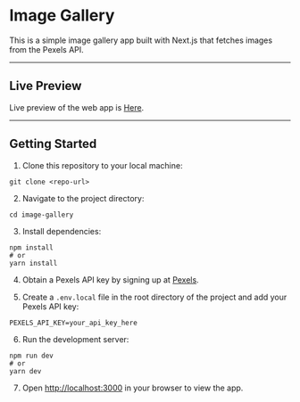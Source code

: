 # Image Gallery

This is a simple image gallery app built with Next.js that fetches images from the Pexels API.

---

## Live Preview

Live preview of the web app is [Here](https://my-image-gallery.vercel.app/).

---

## Getting Started

1. Clone this repository to your local machine:

```
git clone <repo-url>
```

2. Navigate to the project directory:

```
cd image-gallery
```

3. Install dependencies:

```
npm install
# or
yarn install
```

4. Obtain a Pexels API key by signing up at [Pexels](https://www.pexels.com/api/new/).

5. Create a `.env.local` file in the root directory of the project and add your Pexels API key:

```
PEXELS_API_KEY=your_api_key_here
```

6. Run the development server:

```
npm run dev
# or
yarn dev
```

7. Open [http://localhost:3000](http://localhost:3000) in your browser to view the app.
